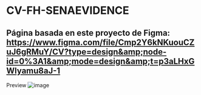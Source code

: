 # CV-FH-SENAEVIDENCE
## Página basada en este proyecto de Figma: https://www.figma.com/file/Cmp2Y6kNKuouCZuJ6gRMuY/CV?type=design&amp;node-id=0%3A1&amp;mode=design&amp;t=p3aLHxGWlyamu8aJ-1
Preview
![image](https://github.com/Moevil696/CV-FH-SENAEVIDENCE/assets/128196295/1bb3580f-7757-4e67-9415-ebb27960be30)


